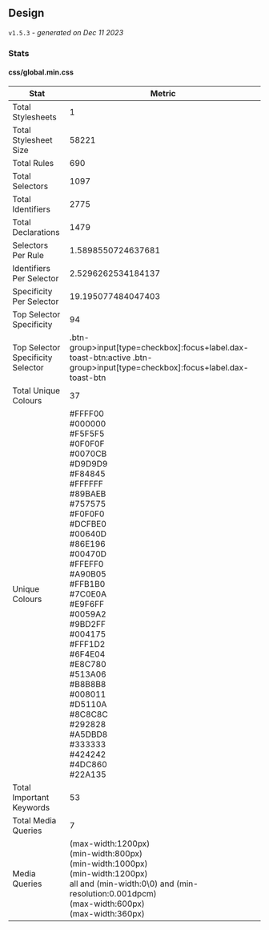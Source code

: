 ## Design
`v1.5.3` - *generated on Dec 11 2023*
### Stats
#### css/global.min.css
|Stat|Metric|
|---|---|
|Total Stylesheets|1|
|Total Stylesheet Size|58221|
|Total Rules|690|
|Total Selectors|1097|
|Total Identifiers|2775|
|Total Declarations|1479|
|Selectors Per Rule|1.5898550724637681|
|Identifiers Per Selector|2.5296262534184137|
|Specificity Per Selector|19.195077484047403|
|Top Selector Specificity|94|
|Top Selector Specificity Selector|.btn-group>input[type=checkbox]:focus+label.dax-toast-btn:active .btn-group>input[type=checkbox]:focus+label.dax-toast-btn|
|Total Unique Colours|37|
|Unique Colours|#FFFF00<br/>#000000<br/>#F5F5F5<br/>#0F0F0F<br/>#0070CB<br/>#D9D9D9<br/>#F84845<br/>#FFFFFF<br/>#89BAEB<br/>#757575<br/>#F0F0F0<br/>#DCFBE0<br/>#00640D<br/>#86E196<br/>#00470D<br/>#FFEFF0<br/>#A90B05<br/>#FFB1B0<br/>#7C0E0A<br/>#E9F6FF<br/>#0059A2<br/>#9BD2FF<br/>#004175<br/>#FFF1D2<br/>#6F4E04<br/>#E8C780<br/>#513A06<br/>#B8B8B8<br/>#008011<br/>#D5110A<br/>#8C8C8C<br/>#292828<br/>#A5DBD8<br/>#333333<br/>#424242<br/>#4DC860<br/>#22A135|
|Total Important Keywords|53|
|Total Media Queries|7|
|Media Queries|(max-width:1200px)<br/>(min-width:800px)<br/>(min-width:1000px)<br/>(min-width:1200px)<br/>all and (min-width:0\0) and (min-resolution:0.001dpcm)<br/>(max-width:600px)<br/>(max-width:360px)|